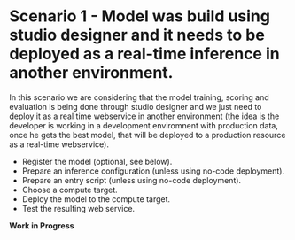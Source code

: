 # Scenario 1 - Model was build using studio designer and it needs to be deployed as a real-time inference in another environment.

In this scenario we are considering that the model training, scoring and evaluation is being done through studio designer and we just need to deploy it as a real time webservice in another environment (the idea is the developer is working in a development enviromnent with production data, once he gets the best model, that will be deployed to a production resource as a real-time webservice).

* Register the model (optional, see below).
* Prepare an inference configuration (unless using no-code deployment).
* Prepare an entry script (unless using no-code deployment).
* Choose a compute target.
* Deploy the model to the compute target.
* Test the resulting web service.

**Work in Progress** 
